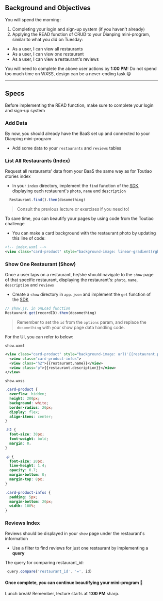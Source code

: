 ## Background and Objectives

You will spend the morning: 
1. Completing your login and sign-up system (if you haven't already)
2. Applying the READ function of CRUD to your Dianping mini-program, similar to what you did on Tuesday:
- As a user, I can view all restaurants
- As a user, I can view one restaurant
- As a user, I can view a restaurant's reviews

You will need to complete the above user actions by **1:00 PM**! Do not spend too much time on WXSS, design can be a never-ending task 😋

<hr>

## Specs

Before implementing the READ function, make sure to complete your login and sign-up system

### Add Data
By now, you should already have the BaaS set up and connected to your Dianping mini-program
- Add some data to your `restaurants` and `reviews` tables 

### List All Restaurants (Index)
Request all restaurants' data from your BaaS the same way as for Toutiao stories index
- In your `index` directory, implement the  `find` function of the [SDK](https://doc.minapp.com/js-sdk/schema/query.html),  displaying each restaurant's `photo`, `name` and `description`

```js
  Restaurant.find().then(dosomething)
```

> Consult the previous lecture or exercises if you need to!

To save time, you can beautify your pages by using code from the Toutiao challenge
- You can make a card background with the restaurant photo by updating this line of code:

```xml
<!-- index.wxml -->
<view class="card-product" style="background-image: linear-gradient(rgba(255,255,255,0.3), rgba(255,255,255,0.9)), url('{{restaurant.photo}}'); background-size: cover;"
 ```

### Show One Restaurant (Show)
Once a user taps on a restaurant, he/she should navigate to the `show` page of that specific restaurant, displaying the restaurant's: `photo`, `name`, `description` and `reviews`

- Create a `show` directory in `app.json` and implement the `get` function of the [SDK](https://doc.minapp.com/js-sdk/schema/query.html)

```js
// show.js, in onLoad function
Restaurant.get(recordID).then(dosomething)
```

> Remember to set the `id`  from the `options` param, and replace the `dosomething` with your show page data handling code.

For the UI, you can refer to below:

`show.wxml`
```xml
<view class="card-product" style="background-image: url('{{restaurant.photo}}'); background-size: cover;" />
  <view class="card-product-infos">
  <view class="h2">{{restaurant.name}}</view>
  <view class="p">{{restaurant.description}}</view>
</view>
```

`show.wxss`
```css
.card-product {
  overflow: hidden;
  height: 200px;
  background: white;
  border-radius: 20px;
  display: flex;
  align-items: center;
}

.h2 {
  font-size: 30px;
  font-weight: bold;
  margin: 0;
}

.p {
  font-size: 20px;
  line-height: 1.4;
  opacity: 0.7;
  margin-bottom: 0;
  margin-top: 8px;
}

.card-product-infos {
  padding: 5px;
  margin-bottom: 20px;
  width: 100%;
}
```

### Reviews Index
Reviews should be displayed in your `show` page under the restaurant's information 
- Use a filter to find reviews for just one restaurant by implementing a **query**

The query for comparing restaurant_id:

```js
 query.compare('restaurant_id', '=', id)
```

#### Once complete, you can continue beautifying your mini-program 🌈

Lunch break! Remember, lecture starts at **1:00 PM** sharp.